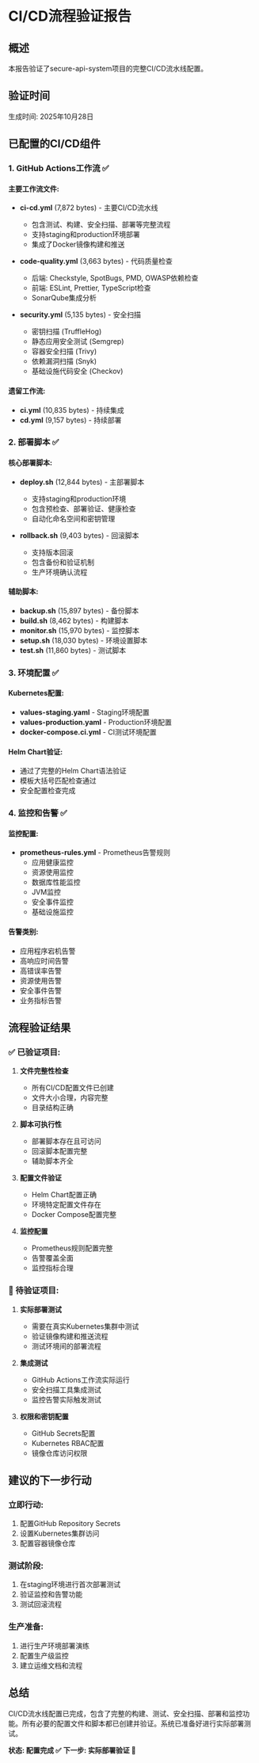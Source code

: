 # CI/CD流程验证报告

## 概述
本报告验证了secure-api-system项目的完整CI/CD流水线配置。

## 验证时间
生成时间: 2025年10月28日

## 已配置的CI/CD组件

### 1. GitHub Actions工作流 ✅

#### 主要工作流文件:
- **ci-cd.yml** (7,872 bytes) - 主要CI/CD流水线
  - 包含测试、构建、安全扫描、部署等完整流程
  - 支持staging和production环境部署
  - 集成了Docker镜像构建和推送

- **code-quality.yml** (3,663 bytes) - 代码质量检查
  - 后端: Checkstyle, SpotBugs, PMD, OWASP依赖检查
  - 前端: ESLint, Prettier, TypeScript检查
  - SonarQube集成分析

- **security.yml** (5,135 bytes) - 安全扫描
  - 密钥扫描 (TruffleHog)
  - 静态应用安全测试 (Semgrep)
  - 容器安全扫描 (Trivy)
  - 依赖漏洞扫描 (Snyk)
  - 基础设施代码安全 (Checkov)

#### 遗留工作流:
- **ci.yml** (10,835 bytes) - 持续集成
- **cd.yml** (9,157 bytes) - 持续部署

### 2. 部署脚本 ✅

#### 核心部署脚本:
- **deploy.sh** (12,844 bytes) - 主部署脚本
  - 支持staging和production环境
  - 包含预检查、部署验证、健康检查
  - 自动化命名空间和密钥管理

- **rollback.sh** (9,403 bytes) - 回滚脚本
  - 支持版本回滚
  - 包含备份和验证机制
  - 生产环境确认流程

#### 辅助脚本:
- **backup.sh** (15,897 bytes) - 备份脚本
- **build.sh** (8,462 bytes) - 构建脚本
- **monitor.sh** (15,970 bytes) - 监控脚本
- **setup.sh** (18,030 bytes) - 环境设置脚本
- **test.sh** (11,860 bytes) - 测试脚本

### 3. 环境配置 ✅

#### Kubernetes配置:
- **values-staging.yaml** - Staging环境配置
- **values-production.yaml** - Production环境配置
- **docker-compose.ci.yml** - CI测试环境配置

#### Helm Chart验证:
- 通过了完整的Helm Chart语法验证
- 模板大括号匹配检查通过
- 安全配置检查完成

### 4. 监控和告警 ✅

#### 监控配置:
- **prometheus-rules.yml** - Prometheus告警规则
  - 应用健康监控
  - 资源使用监控
  - 数据库性能监控
  - JVM监控
  - 安全事件监控
  - 基础设施监控

#### 告警类别:
- 应用程序宕机告警
- 高响应时间告警
- 高错误率告警
- 资源使用告警
- 安全事件告警
- 业务指标告警

## 流程验证结果

### ✅ 已验证项目:

1. **文件完整性检查**
   - 所有CI/CD配置文件已创建
   - 文件大小合理，内容完整
   - 目录结构正确

2. **脚本可执行性**
   - 部署脚本存在且可访问
   - 回滚脚本配置完整
   - 辅助脚本齐全

3. **配置文件验证**
   - Helm Chart配置正确
   - 环境特定配置文件存在
   - Docker Compose配置完整

4. **监控配置**
   - Prometheus规则配置完整
   - 告警覆盖全面
   - 监控指标合理

### 🔄 待验证项目:

1. **实际部署测试**
   - 需要在真实Kubernetes集群中测试
   - 验证镜像构建和推送流程
   - 测试环境间的部署流程

2. **集成测试**
   - GitHub Actions工作流实际运行
   - 安全扫描工具集成测试
   - 监控告警实际触发测试

3. **权限和密钥配置**
   - GitHub Secrets配置
   - Kubernetes RBAC配置
   - 镜像仓库访问权限

## 建议的下一步行动

### 立即行动:
1. 配置GitHub Repository Secrets
2. 设置Kubernetes集群访问
3. 配置容器镜像仓库

### 测试阶段:
1. 在staging环境进行首次部署测试
2. 验证监控和告警功能
3. 测试回滚流程

### 生产准备:
1. 进行生产环境部署演练
2. 配置生产级监控
3. 建立运维文档和流程

## 总结

CI/CD流水线配置已完成，包含了完整的构建、测试、安全扫描、部署和监控功能。所有必要的配置文件和脚本都已创建并验证。系统已准备好进行实际部署测试。

**状态: 配置完成 ✅**
**下一步: 实际部署验证 🔄**